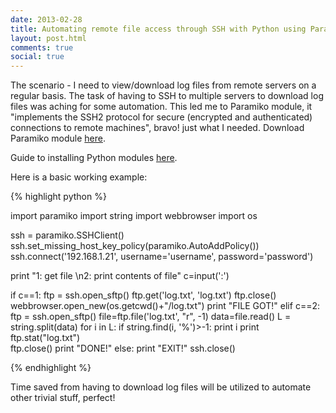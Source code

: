 ```yaml
---
date: 2013-02-28
title: Automating remote file access through SSH with Python using Paramiko module
layout: post.html
comments: true
social: true
---
```


The scenario - I need to view/download log files from remote servers on a regular basis. The task of having to SSH to multiple servers to download log files was aching for some automation. This led me to Paramiko module, it "implements the SSH2 protocol for secure (encrypted and authenticated) connections to remote machines", bravo! just what I needed. Download Paramiko module [here](http://www.lag.net/paramiko/).

Guide to installing Python modules [here](http://docs.python.org/install/index.html#install-index).

Here is a basic working example:

<div class="code">
{% highlight python %}

import paramiko
import string
import webbrowser
import os

ssh = paramiko.SSHClient()
ssh.set_missing_host_key_policy(paramiko.AutoAddPolicy())
ssh.connect('192.168.1.21', username='username', password='password')

print "1: get file \n2: print contents of file"
c=input(':')

if c==1:
	ftp = ssh.open_sftp()
	ftp.get('log.txt', 'log.txt')
	ftp.close()
	webbrowser.open_new(os.getcwd()+"/log.txt")
	print "FILE GOT!"
elif c==2:
	ftp = ssh.open_sftp()
	file=ftp.file('log.txt', "r", -1)
	data=file.read()
	L = string.split(data)
	for i in L:
		if string.find(i, '%')>-1:
			print i
	print ftp.stat("log.txt")		
	ftp.close()
	print "DONE!"
else:
	print "EXIT!"
ssh.close()

{% endhighlight %}
</div>

Time saved from having to download log files will be utilized to automate other trivial stuff, perfect!
